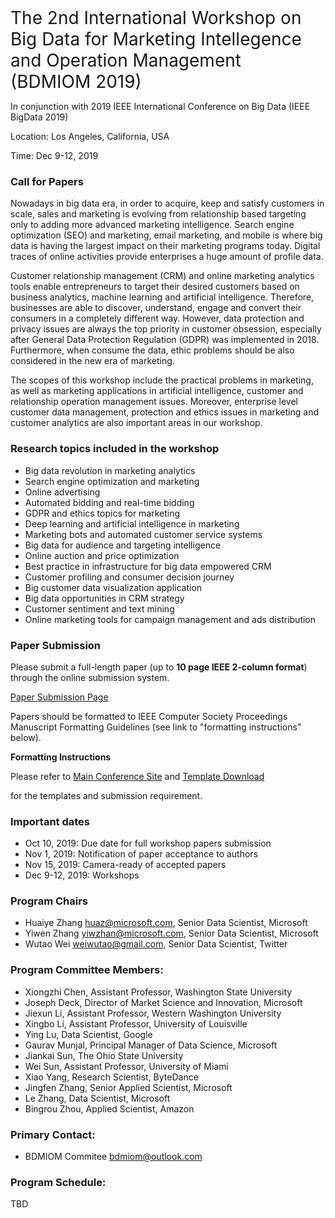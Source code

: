 <span style="font-size: 2em;">
The 2nd International Workshop on Big Data for Marketing Intellegence and Operation Management (BDMIOM 2019)</span>

<span style="font-size: 1em;">In conjunction with 2019 IEEE International Conference on Big Data (IEEE BigData 2019)</span>

<span style="font-size: 1em;">Location: Los Angeles, California, USA</span>

<span style="font-size: 1em;">Time: Dec 9-12, 2019</span>

### Call for Papers
Nowadays in big data era, in order to acquire, keep and satisfy customers in scale, sales and marketing is evolving from relationship based targeting only to adding more advanced marketing intelligence. Search engine optimization (SEO) and marketing, email marketing, and mobile is where big data is having the largest impact on their marketing programs today. Digital traces of online activities provide enterprises a huge amount of profile data. 

Customer relationship management (CRM) and online marketing analytics tools enable entrepreneurs to target their desired customers based on business analytics, machine learning and artificial intelligence. Therefore, businesses are able to discover, understand, engage and convert their consumers in a completely different way. However, data protection and privacy issues are always the top priority in customer obsession, especially after General Data Protection Regulation (GDPR) was implemented in 2018. Furthermore, when consume the data, ethic problems should be also considered in the new era of marketing.
 
The scopes of this workshop include the practical problems in marketing, as well as marketing applications in artificial intelligence, customer and relationship operation management issues. Moreover, enterprise level customer data management, protection and ethics issues in marketing and customer analytics are also important areas in our workshop. 

### Research topics included in the workshop
-	Big data revolution in marketing analytics
-	Search engine optimization and marketing
-	Online advertising
- Automated bidding and real-time bidding
-	GDPR and ethics topics for marketing
-	Deep learning and artificial intelligence in marketing
-	Marketing bots and automated customer service systems
-	Big data for audience and targeting intelligence
-	Online auction and price optimization
-	Best practice in infrastructure for big data empowered CRM
-	Customer profiling and consumer decision journey
-	Big customer data visualization application
-	Big data opportunities in CRM strategy
-	Customer sentiment and text mining 
- Online marketing tools for campaign management and ads distribution

### Paper Submission
Please submit a full-length paper (up to **10 page IEEE 2-column format**) through the online submission system.

[Paper Submission Page](https://wi-lab.com/cyberchair/2019/bigdata19/index.php)

Papers should be formatted to IEEE Computer Society Proceedings Manuscript Formatting Guidelines (see link to "formatting instructions" below). 

**Formatting Instructions**

Please refer to 
[Main Conference Site](http://cci.drexel.edu/bigdata/bigdata2019/CallPapers.html) and [Template Download](https://www.ieee.org/conferences/publishing/templates.html)

for the templates and submission requirement.


### Important dates
- Oct 10, 2019: Due date for full workshop papers submission
- Nov 1, 2019: Notification of paper acceptance to authors
- Nov 15, 2019: Camera-ready of accepted papers
- Dec 9-12, 2019: Workshops

### Program Chairs
- Huaiye Zhang <huaz@microsoft.com>, Senior Data Scientist, Microsoft
- Yiwen Zhang <yiwzhan@microsoft.com>, Senior Data Scientist, Microsoft
- Wutao Wei <weiwutao@gmail.com>, Senior Data Scientist, Twitter

### Program Committee Members:
- Xiongzhi Chen, Assistant Professor, Washington State University
- Joseph Deck, Director of Market Science and Innovation, Microsoft
- Jiexun Li, Assistant Professor, Western Washington University
- Xingbo Li, Assistant Professor, University of Louisville
- Ying Lu, Data Scientist, Google
- Gaurav Munjal, Principal Manager of Data Science, Microsoft
- Jiankai Sun, The Ohio State University
- Wei Sun, Assistant Professor, University of Miami
- Xiao Yang, Research Scientist, ByteDance
- Jingfen Zhang, Senior Applied Scientist, Microsoft  
- Le Zhang, Data Scientist, Microsoft
- Bingrou Zhou, Applied Scientist, Amazon

### Primary Contact:
- BDMIOM Commitee <bdmiom@outlook.com>

### Program Schedule:
TBD
